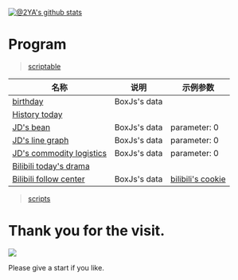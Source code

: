 [![@2YA's github stats](https://github-readme-stats.vercel.app/api?username=2YA&show_icons=true)](https://github.com/anuraghazra/github-readme-stats)
# Program

> [scriptable](https://github.com/dompling/Scriptable)

| 名称                          | 说明       | 示例参数                                                                                            |
| ----------------------------- | ---------- | --------------------------------------------------------------------------------------------------- |
| [birthday](Scriptable/Scripts/Birthday)            | BoxJs's data |                                                                                                     |
| [History today](Scriptable/Scripts/HistoryToday) |            |                                                                                                     |
| [JD's bean](Scriptable/Scripts/JDDou)    | BoxJs's data | parameter: 0                                                |
| [JD's line graph](Scriptable/Scripts/JDDouK) | BoxJs's data | parameter: 0                                                |
| [JD's commodity logistics](Scriptable/Scripts/JDWuLiu)      | BoxJs's data | parameter: 0                                                |
| [Bilibili today's drama](Scriptable/Scripts/BiliBiliWatch)  |            |                                                                                                     |
| [Bilibili follow center](Scriptable/Scripts/BiliBili)  | BoxJs's data | [bilibili's cookie](https://raw.githubusercontent.com/dompling/Script/master/BiliBili/bilibili.cookie.js) |

> [scripts](https://github.com/dompling/Script)

# Thank you for the visit.
![](http://profile-counter.glitch.me/2YA/count.svg)

Please give a start if you like.

